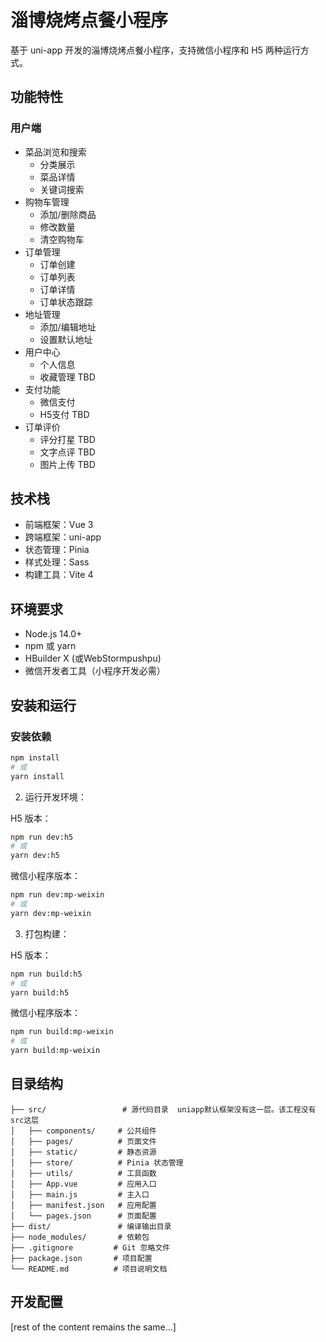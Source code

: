 # 淄博烧烤点餐小程序

基于 uni-app 开发的淄博烧烤点餐小程序，支持微信小程序和 H5 两种运行方式。

## 功能特性

### 用户端
- 菜品浏览和搜索
  - 分类展示
  - 菜品详情
  - 关键词搜索
- 购物车管理
  - 添加/删除商品
  - 修改数量
  - 清空购物车
- 订单管理
  - 订单创建
  - 订单列表
  - 订单详情
  - 订单状态跟踪
- 地址管理
  - 添加/编辑地址
  - 设置默认地址
- 用户中心
  - 个人信息 
  - 收藏管理 TBD
- 支付功能
  - 微信支付 
  - H5支付 TBD
- 订单评价
  - 评分打星 TBD
  - 文字点评 TBD
  - 图片上传 TBD

## 技术栈
- 前端框架：Vue 3
- 跨端框架：uni-app
- 状态管理：Pinia
- 样式处理：Sass
- 构建工具：Vite 4

## 环境要求
- Node.js 14.0+
- npm 或 yarn
- HBuilder X (或WebStormpushpu)
- 微信开发者工具（小程序开发必需）


## 安装和运行

### 安装依赖

```bash
npm install
# 或
yarn install
```

2. 运行开发环境：

H5 版本：
```bash
npm run dev:h5
# 或
yarn dev:h5
```

微信小程序版本：
```bash
npm run dev:mp-weixin
# 或
yarn dev:mp-weixin
```

3. 打包构建：

H5 版本：
```bash
npm run build:h5
# 或
yarn build:h5
```

微信小程序版本：
```bash
npm run build:mp-weixin
# 或
yarn build:mp-weixin
```

## 目录结构
```
├── src/                 # 源代码目录  uniapp默认框架没有这一层。该工程没有src这层
│   ├── components/     # 公共组件
│   ├── pages/          # 页面文件
│   ├── static/         # 静态资源
│   ├── store/          # Pinia 状态管理
│   ├── utils/          # 工具函数
│   ├── App.vue         # 应用入口
│   ├── main.js         # 主入口
│   ├── manifest.json   # 应用配置
│   └── pages.json      # 页面配置
├── dist/               # 编译输出目录
├── node_modules/       # 依赖包
├── .gitignore         # Git 忽略文件
├── package.json       # 项目配置
└── README.md          # 项目说明文档
```

## 开发配置

[rest of the content remains the same...]
